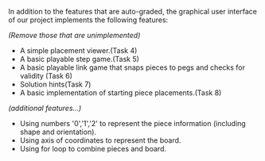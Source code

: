 In addition to the features that are auto-graded, the graphical user interface
of our project implements the following features:

*(Remove those that are unimplemented)*

 - A simple placement viewer.(Task 4)
 - A basic playable step game.(Task 5)
 - A basic playable link game that snaps pieces to pegs and checks for validity (Task 6)
 - Solution hints(Task 7)
 - A basic implementation of starting piece placements.(Task 8)

*(additional features...)*

- Using numbers '0','1','2' to represent the piece information
(including shape and orientation).
- Using axis of coordinates to represent the board.
- Using for loop to combine pieces and board.





